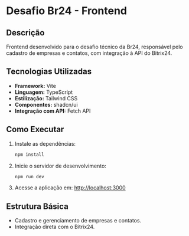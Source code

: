 # Desafio Br24 - Frontend

## Descrição
Frontend desenvolvido para o desafio técnico da Br24, responsável pelo cadastro de empresas e contatos, com integração à API do Bitrix24.

## Tecnologias Utilizadas
- **Framework:** Vite
- **Linguagem:** TypeScript
- **Estilização:** Tailwind CSS
- **Componentes:** shadcn/ui
- **Integração com API:** Fetch API

## Como Executar
1. Instale as dependências:
   ```bash
   npm install
   ```
2. Inicie o servidor de desenvolvimento:
   ```bash
   npm run dev
   ```
3. Acesse a aplicação em: [http://localhost:3000](http://localhost:3000)

## Estrutura Básica
- Cadastro e gerenciamento de empresas e contatos.
- Integração direta com o Bitrix24.
